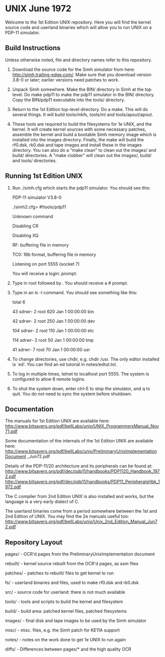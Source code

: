 # UNIX June 1972

Welcome to the 1st Edition UNIX repository. Here you will find the kernel source code and userland binaries which will allow you to run UNIX on a PDP-11 simulator.

Build Instructions
------------------
Unless otherwise noted, file and directory names refer to this repository.

1. Download the source code for the Simh simulator from here:
   http://simh.trailing-edge.com/. 
   Make sure that you download version 3.8-0 or later; earlier versions need patches to work.

2. Unpack Simh somewhere. Make the BIN/ directory in Simh at the top level.
   Do make pdp11 to make the pdp11 simulator in the BIN/ directory. Copy the BIN/pdp11 executable into the tools/ directory.

2. Return to the 1st Edition top-level directory. Do a make. This will do several things.  It will build tools/mkfs, tools/ml and tools/apout/apout.
3. 
   These tools are required to build the filesystems for 1e UNIX, and the kernel. It will create kernel sources with some necessary patches, assemble the kernel and build a bootable Simh memory image which is installed into the images directory.  Finally, the make will build the rf0.dsk, rk0.dsk and tape images and install these in the images directory. You can also do a "make clean" to clean out the images/ and build/ directories. A "make clobber" will clean out the images/, build/  and tools/ directories.

Running 1st Edition UNIX
------------------------

1. Run ./simh.cfg which starts the pdp11 simulator. You should see this:

     PDP-11 simulator V3.8-0
     
     ./simh2.cfg> #!tools/pdp11
     
     Unknown command
     
     Disabling CR
     
     Disabling XQ
     
     RF: buffering file in memory
     
     TC0: 16b format, buffering file in memory
     
     Listening on port 5555 (socket 7)

   You will receive a login: prompt:

2. Type in root followed by <RETURN>. You should receive a # prompt.

3. Type in an ls -l command. You should see something like this:

   total    6
   
    43 sdrwr-  2 root    620 Jan  1 00:00:00 bin
   
    42 sdrwr-  2 root    250 Jan  1 00:00:00 dev
   
   104 sdrwr-  2 root    110 Jan  1 00:00:00 etc
   
   114 sdrwr-  2 root     50 Jan  1 00:00:00 tmp
   
    41 sdrwr-  7 root     70 Jan  1 00:00:00 usr
   

4. To change directories, use chdir, e.g. chdir /usr. The only editor installed is `ed'. You can find an ed tutorial in notes/edtut.txt.

5. To log in multiple times, telnet to localhost port 5555.  The system is configured to allow 8 remote logins.

6. To shut the system down, enter ctrl-E to stop the simulator, and q to quit. You do not need to sync the system before shutdown.

Documentation
-------------

The manuals for 1st Edition UNIX are available here:
http://www.bitsavers.org/pdf/bellLabs/unix/UNIX_ProgrammersManual_Nov71.pdf

Some documentation of the internals of the 1st Edition UNIX are available here:
http://www.bitsavers.org/pdf/bellLabs/unix/PreliminaryUnixImplementationDocument
_Jun72.pdf

Details of the PDP-11/20 architecture and its peripherals can be found at:
http://www.bitsavers.org/pdf/dec/pdp11/handbooks/PDP1120_Handbook_1972.pdf
http://www.bitsavers.org/pdf/dec/pdp11/handbooks/PDP11_PeripheralsHbk_1972.pdf

The C compiler from 2nd Edition UNIX is also installed and works, but the
language is a very early dialect of C. 

The userland binaries come from a period somewhere between the 1st and 2nd
Edition of UNIX. You may find the 2e manuals useful too:
http://www.bitsavers.org/pdf/bellLabs/unix/Unix_2nd_Edition_Manual_Jun72.pdf

Repository Layout
-----------------

pages/		- OCR'd pages from the PreliminaryUnixImplementation document
   
rebuilt/	- kernel source rebuilt from the OCR'd pages, as asm files
   
patches/	- patches to rebuilt/ files to get kernel to run
   
fs/		- userland binaries and files, used to make rf0.dsk and rk0.dsk
   
src/		- source code for userland: there is not much available
   
tools/		- tools and scripts to build the kernel and filesystem
   
build/		- build area: patched kernel files, patched filesystems
   
images/		- final disk and tape images to be used by the Simh simulator
   
misc/		- misc. files, e.g. the Simh patch for KE11A support
   
notes/		- notes on the work done to get 1e UNIX to run again
   
diffs/		- Differences between pages/* and the high quality OCR

   
